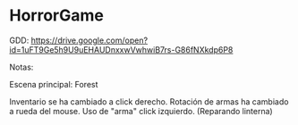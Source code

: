 # HorrorGame

GDD: https://drive.google.com/open?id=1uFT9Ge5h9U9uEHAUDnxxwVwhwiB7rs-G86fNXkdp6P8

Notas:

Escena principal: Forest

Inventario se ha cambiado a click derecho.
Rotación de armas ha cambiado a rueda del mouse.
Uso de "arma" click izquierdo.
(Reparando linterna)
